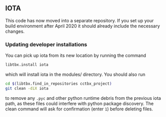 ## IOTA

This code has now moved into a separate repository.
If you set up your build environment after April 2020 it should already include
the necessary changes.


### Updating developer installations

You can pick up iota from its new location by running the command
```bash
libtbx.install iota
```
which will install iota in the modules/ directory. You should also run
```bash
cd $(libtbx.find_in_repositories cctbx_project)
git clean -diX iota
```
to remove any `.pyc` and other python runtime debris from the previous iota
path, as these files could interfere with python package discovery.
The clean command will ask for confirmation (enter `1`) before deleting files.

